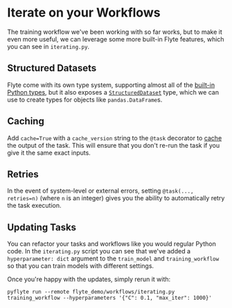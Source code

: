 # Iterate on your Workflows

The training workflow we've been working with so far works, but to
make it even more useful, we can leverage some more built-in Flyte
features, which you can see in `iterating.py`.

## Structured Datasets

Flyte come with its own type system, supporting almost all of the
[built-in Python types](https://docs.flyte.org/projects/cookbook/en/latest/auto/core/type_system/flyte_python_types.html#sphx-glr-auto-core-type-system-flyte-python-types-py),
but it also exposes a [`StructuredDataset`](https://docs.flyte.org/projects/cookbook/en/latest/auto/core/type_system/structured_dataset.html) type,
which we can use to create types for objects like `pandas.DataFrame`s.

## Caching

Add `cache=True` with a `cache_version` string to the `@task` decorator to [cache](https://docs.flyte.org/projects/cookbook/en/latest/auto/core/flyte_basics/task_cache.html#sphx-glr-auto-core-flyte-basics-task-cache-py) the output of the task. This
will ensure that you don't re-run the task if you give it the same exact inputs.

## Retries

In the event of system-level or external errors, setting `@task(..., retries=n)` (where
`n` is an integer) gives you the ability to automatically retry the task execution.

## Updating Tasks

You can refactor your tasks and workflows like you would regular Python code. In
the `iterating.py` script you can see that we've added a `hyperparameter: dict`
argument to the `train_model` and `training_workflow` so that you can train models
with different settings.

Once you're happy with the updates, simply rerun it with:

```
pyflyte run --remote flyte_demo/workflows/iterating.py training_workflow --hyperparameters '{"C": 0.1, "max_iter": 1000}'
```
